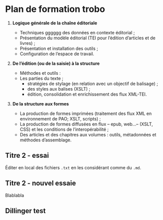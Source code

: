 # Plan de formation trobo

1. **Logique générale de la chaîne éditoriale**

	- Techniques gggggg des données en contexte éditorial ; 
	- Présentation du modèle éditorial (TEI pour l’édition d’articles et de livres) ; 
	- Présentation et installation des outils ; 
	- Configuration de l’espace de travail.

2. **De l’édition (ou de la saisie) à la structure**
	- Méthodes et outils :
	- Les parties du texte ; 
		- stratégies de stylage (en relation avec un objectif de balisage) ; 
		- des styles aux balises (XSLT) ; 
		- édition, consolidation et enrichissement des flux XML-TEI.

3. **De la structure aux formes**
	- La production de formes imprimées (traitement des flux XML en environnement de PAO; XSLT, scripts) ; 
	- La production de formes diffusées en flux – epub, web…– (XSLT, CSS) et les conditions de l’interopérabilité ; 
	- Des articles et des chapitres aux volumes : outils, métadonnées et méthodes d’assemblage.

## Titre 2 - essai

Éditer en local des fichiers `.txt` en les considérant comme du `.md`.

## Titre 2 - nouvel essaie

Blablabla

## Dillinger test
